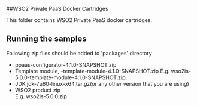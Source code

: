 ##WSO2 Private PaaS Docker Cartridges

This folder contains WSO2 Private PaaS docker cartridges.

Running the samples
-------------------

Following zip files should be added to 'packages' directory

- ppaas-configurator-4.1.0-SNAPSHOT.zip
- Template module, <wso2-product>-template-module-4.1.0-SNAPSHOT.zip
    E.g. wso2is-5.0.0-template-module-4.1.0-SNAPSHOT.zip,
- JDK
    jdk-7u60-linux-x64.tar.gz(or any other version that you are using)
- WSO2 product zip  
    E.g. wso2is-5.0.0.zip
